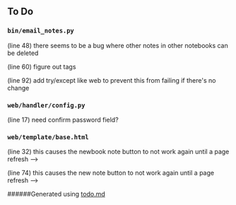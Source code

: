 ## To Do
### ``bin/email_notes.py``
(line 48) there seems to be a bug where other notes in other notebooks can be deleted

(line 60) figure out tags

(line 92) add try/except like web to prevent this from failing if there's no change


### ``web/handler/config.py``
(line 17) need confirm password field?


### ``web/template/base.html``
(line 32) this causes the newbook note button to not work again until a page refresh -->

(line 74) this causes the new note button to not work again until a page refresh -->

######Generated using [todo.md](https://github.com/charlesthomas/todo.md)
